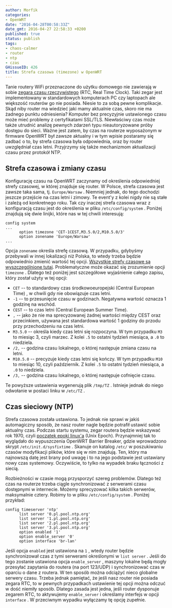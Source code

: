 ```yaml
---
author: Morfik
categories:
- OpenWRT
date: "2016-04-28T00:58:33Z"
date_gmt: 2016-04-27 22:58:33 +0200
published: true
status: publish
tags:
- chaos-calmer
- router
- ntp
- czas
GHissueID: 426
title: Strefa czasowa (timezone) w OpenWRT
---
```


Tanie routery WiFi przeznaczone do użytku domowego nie zawierają w sobie [zegara czasu
rzeczywistego][1] (RTC, Real Time Clock). Taki zegar jest implementowany w standardowych
komputerach PC czy laptopach ale większość routerów go nie posiada. Niesie to za sobą pewne
komplikacje. Skąd niby router ma wiedzieć jaki mamy aktualnie czas, skoro nie ma żadnego punktu
odniesienia? Komputer bez precyzyjnie ustawionego czasu może mieć problemy z certyfikatami SSL/TLS.
Niewłaściwy czas może także utrudnić analizę pewnych zdarzeń typu nieautoryzowane próby dostępu do
sieci. Ważne jest zatem, by czas na routerze wyposażonym w firmware OpenWRT był zawsze aktualny i w
tym wpisie postaramy się zadbać o to, by strefa czasowa była odpowiednia, oraz by router uwzględniał
czas letni. Przyjrzymy się także mechanizmom aktualizacji czasu przez protokół NTP.

<!--more-->
## Strefa czasowa i zmiany czasu

Konfigurację czasu na OpenWRT zaczynamy od określenia odpowiedniej strefy czasowej, w której
znajduje się router. W Polsce, strefa czasowa jest zawsze taka sama, tj. `Europe/Warsaw` . Niemniej
jednak, do tego dochodzi jeszcze przejście na czas letni i zimowy. Te event'y z kolei nigdy nie są
stałe i zależą od konkretnego roku. Tak czy inaczej strefa czasowa wraz z konfiguracją czasu jest do
określenia w pliku `/etc/config/system` . Poniżej znajdują się dwie linijki, które nas w tej chwili
interesują:

    config system
    ...
          option timezone 'CET-1CEST,M3.5.0/2,M10.5.0/3'
          option zonename 'Europe/Warsaw'
    ...

Opcja `zonename` określa strefę czasową. W przypadku, gdybyśmy przebywali w innej lokalizacji niż
Polska, to wtedy trzeba będzie odpowiednio zmienić wartość tej opcji. [Wszystkie strefy czasowe są
wyszczególnione tutaj][2]. Problematyczne może okazać się zrozumienie opcji `timezone` . Dlatego
też poniżej jest szczegółowe wyjaśnienie całego zapisu, który został użyty w tej opcji:

  - `CET` -- to standardowy czas środkowoeuropejski (Central European Time) , w chwili gdy nie
    obowiązuje czas letni.
  - `-1` -- to przesunięcie czasu w godzinach. Negatywna wartość oznacza 1 godzinę na wschód.
  - `CEST` -- to czas letni (Central European Summer Time).
  - `,` -- jako że nie ma sprecyzowanej żadnej wartości między CEST oraz przecinkiem, używana jest
    standardowa wartość 1 godziny do przodu przy przechodzeniu na czas letni.
  - `M3.5.0` -- określa kiedy czas letni się rozpoczyna. W tym przypadku `M3` to miesiąc 3, czyli
    marzec. Z kolei `.5` to ostatni tydzień miesiąca, a `.0` to niedziela.
  - `/2,` -- godzina czasu lokalnego, o której następuje zmiana czasu na letni.
  - `M10.5.0` -- precyzuje kiedy czas letni się kończy. W tym przypadku `M10` to miesiąc 10, czyli
    październik. Z kolei `.5` to ostatni tydzień miesiąca, a `.0` to niedziela.
  - `/3,` -- godzina czasu lokalnego, o której następuje cofnięcie czasu.

Te powyższe ustawienia wygenerują plik `/tmp/TZ` . Istnieje jednak do niego odwołanie w postaci
linku w `/etc/TZ` .

## Czas sieciowy (NTP)

Strefa czasowa została ustawiona. To jednak nie sprawi w jakiś automagiczny sposób, że nasz router
nagle będzie potrafił ustawić sobie aktualny czas. Podczas startu systemu, zegar routera będzie
wskazywać rok 1970, czyli [początek epoki linux'a][3] (Unix Epoch). Przynajmniej tak to wyglądało
do wypuszczenia OpenWRT Barrier Breaker, gdzie wprowadzono skrypt `/etc/init.d/sysfixtime` . Skanuje
on katalog `/etc/` w poszukiwaniu czasów modyfikacji plików, które się w nim znajdują. Ten, który ma
najnowszą datę jest brany pod uwagę i to na jego podstawie jest ustawiany nowy czas systemowy.
Oczywiście, to tylko na wypadek braku łączności z siecią.

Rozbieżności w czasie mogą przysporzyć szereg problemów. Dlatego też czas na routerze trzeba ciągle
synchronizować z serwerami czasu dostępnymi w internecie. Możemy sprecyzować kilka takich serwerów,
maksymalnie cztery. Robimy to w pliku `/etc/config/system` . Poniżej przykład:

    config timeserver 'ntp'
          list server '0.pl.pool.ntp.org'
          list server '1.pl.pool.ntp.org'
          list server '2.pl.pool.ntp.org'
          list server '3.pl.pool.ntp.org'
          option enabled '1'
          option enable_server '0'
          option interface 'br-lan'

Jeśli opcja `enabled` jest ustawiona na `1` , wtedy router będzie synchronizował czas z tymi
serwerami określonymi w `list server` . Jeśli do tego zostanie ustawiona opcja `enable_server` ,
maszyny lokalne będą mogły przesyłać zapytania do routera (na port 123/UDP) i synchronizować czas w
oparciu o dane z routera. W ten sposób można odciążyć nieco globalne serwery czasu. Trzeba jednak
pamiętać, że jeśli nasz router nie posiada zegara RTC, to w pewnych przypadkach ustawienie tej opcji
można odczuć w dość niemiły sposób. Dlatego zasada jest jedna, jeśli router dysponuje zegarem RTC,
to aktywujemy `enable_server` i określamy interfejs w opcji `interface` . W przeciwnym wypadku
wyłączamy tę opcję zupełnie.


[1]: https://pl.wikipedia.org/wiki/Zegar_czasu_rzeczywistego
[2]: https://wiki.openwrt.org/doc/uci/system#time_zones
[3]: https://pl.wikipedia.org/wiki/Czas_uniksowy
